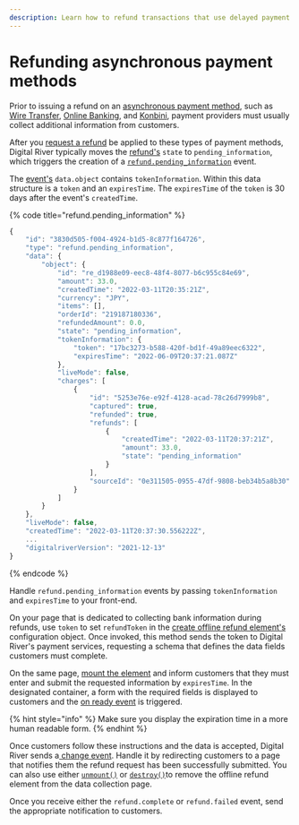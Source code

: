 ```yaml
---
description: Learn how to refund transactions that use delayed payment methods
---
```


# Refunding asynchronous payment methods

Prior to issuing a refund on an [asynchronous payment method](../../../payments/payment-sources/#synchronous-or-asynchronous), such as [Wire Transfer](../../../payments/payment-integrations-1/digitalriver.js/payment-methods/wire-transfer.md), [Online Banking](../../../payments/payment-integrations-1/digitalriver.js/payment-methods/online-banking.md), and [Konbini](../../../payments/payment-integrations-1/digitalriver.js/payment-methods/konbini.md), payment providers must usually collect additional information from customers.

After you [request a refund](issuing-refunds.md) be applied to these types of payment methods, Digital River typically moves the [refund's](https://www.digitalriver.com/docs/digital-river-api-reference/#tag/Refunds) `state` to `pending_information`, which triggers the creation of a [`refund.pending_information`](issuing-refunds.md#pending-information-refunds) event.

The [event's](https://www.digitalriver.com/docs/digital-river-api-reference/#tag/Events) `data.object` contains `tokenInformation`. Within this data structure is a `token` and an `expiresTime`. The `expiresTime` of the `token` is 30 days after the event's `createdTime`.

{% code title="refund.pending_information" %}
```javascript
{
    "id": "3830d505-f004-4924-b1d5-8c877f164726",
    "type": "refund.pending_information",
    "data": {
        "object": {
            "id": "re_d1988e09-eec8-48f4-8077-b6c955c84e69",
            "amount": 33.0,
            "createdTime": "2022-03-11T20:35:21Z",
            "currency": "JPY",
            "items": [],
            "orderId": "219187180336",
            "refundedAmount": 0.0,
            "state": "pending_information",
            "tokenInformation": {
                "token": "17bc3273-b588-420f-bd1f-49a89eec6322",
                "expiresTime": "2022-06-09T20:37:21.087Z"
            },
            "liveMode": false,
            "charges": [
                {
                    "id": "5253e76e-e92f-4128-acad-78c26d7999b8",
                    "captured": true,
                    "refunded": true,
                    "refunds": [
                        {
                            "createdTime": "2022-03-11T20:37:21Z",
                            "amount": 33.0,
                            "state": "pending_information"
                        }
                    ],
                    "sourceId": "0e311505-0955-47df-9808-beb34b5a8b30"
                }
            ]
        }
    },
    "liveMode": false,
    "createdTime": "2022-03-11T20:37:30.556222Z",
    ...
    "digitalriverVersion": "2021-12-13"
}
```
{% endcode %}

Handle `refund.pending_information` events by passing `tokenInformation` and `expiresTime` to your front-end.

On your page that is dedicated to collecting bank information during refunds, use `token` to set `refundToken` in the [create offline refund element's](../../../developer-resources/reference/elements/offline-refund-elements.md#creating-an-offline-refund-element) configuration object. Once invoked, this method sends the token to Digital River's payment services, requesting a schema that defines the data fields customers must complete.

On the same page, [mount the element](../../../developer-resources/reference/elements/offline-refund-elements.md#offlinerefund-mount) and inform customers that they must enter and submit the requested information by `expiresTime`. In the designated container, a form with the required fields is displayed to customers and the [on ready event](../../../developer-resources/reference/elements/offline-refund-elements.md#ready) is triggered.

{% hint style="info" %}
Make sure you display the expiration time in a more human readable form.
{% endhint %}

Once customers follow these instructions and the data is accepted, Digital River sends a[ change event](../../../developer-resources/reference/elements/offline-refund-elements.md#change). Handle it by redirecting customers to a page that notifies them the refund request has been successfully submitted. You can also use either [`unmount()`](../../../developer-resources/reference/elements/offline-refund-elements.md#offlinerefund-unmount) or [`destroy()`](../../../developer-resources/reference/elements/offline-refund-elements.md#offlinerefund-destroy)to remove the offline refund element from the data collection page.

Once you receive either the `refund.complete` or `refund.failed` event, send the appropriate notification to customers.

